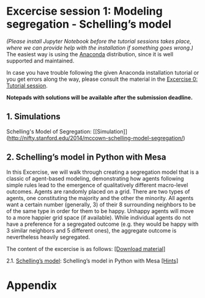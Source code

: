 # **Excercise session 1: Modeling segregation - Schelling’s model**

*(Please install Jupyter Notebook before the tutorial sessions takes place, where we can provide help with the installation if something goes wrong.)* The easiest way is using the [Anaconda](https://jupyter-notebook-beginner-guide.readthedocs.io/en/latest/install.html) distribution, since it is well supported and maintained.

In case you have trouble following the given Anaconda installation tutorial or you get errors along the way, please consult the material in the [Excercise 0: Tutorial session](https://github.com/dgarcia-eu/ComputationalModellingSocialSystems/blob/main/Exercise_00_Tut/Exercise_Tutorial.md).

**Notepads with solutions will be available after the submission deadline.**

## 1. Simulations

Schelling's Model of Segregation: [[Simulation]] (http://nifty.stanford.edu/2014/mccown-schelling-model-segregation/)

## 2. Schelling’s model in Python with Mesa

In this Excercise, we will walk through creating a segregation model that is a classic of agent-based modeling, demonstrating how agents following simple rules lead to the emergence of qualitatively different macro-level outcomes. Agents are randomly placed on a grid. There are two types of agents, one constituting the majority and the other the minority. All agents want a certain number (generally, 3) of their 8 surrounding neighbors to be of the same type in order for them to be happy. Unhappy agents will move to a more happier grid space (if available). While individual agents do not have a preference for a segregated outcome (e.g. they would be happy with 3 similar neighbors and 5 different ones), the aggregate outcome is nevertheless heavily segregated.

The content of the excercise is as follows: [[Download material]](https://minhaskamal.github.io/DownGit/#/home?url=https://github.com/dgarcia-eu/ComputationalModellingSocialSystems/tree/main/Exercise_01_Schelling)

2.1. [Schelling’s model](https://github.com/dgarcia-eu/ComputationalModellingSocialSystems/blob/main/Exercise_01_Schelling/schelling-example.ipynb): Schelling’s model in Python with Mesa [[Hints]](https://github.com/dgarcia-eu/ComputationalModellingSocialSystems/blob/main/Exercise_01_Schelling/schelling-example-hints.ipynb)

# Appendix

